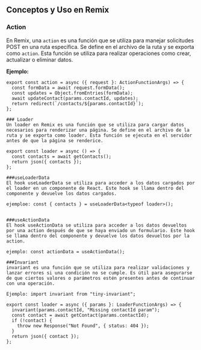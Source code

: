## Conceptos y Uso en Remix

### Action
En Remix, una `action` es una función que se utiliza para manejar solicitudes POST en una ruta específica. Se define en el archivo de la ruta y se exporta como `action`. Esta función se utiliza para realizar operaciones como crear, actualizar o eliminar datos.

**Ejemplo:**
```tsx
export const action = async ({ request }: ActionFunctionArgs) => {
  const formData = await request.formData();
  const updates = Object.fromEntries(formData);
  await updateContact(params.contactId, updates);
  return redirect(`/contacts/${params.contactId}`);
};

### Loader
Un loader en Remix es una función que se utiliza para cargar datos necesarios para renderizar una página. Se define en el archivo de la ruta y se exporta como loader. Esta función se ejecuta en el servidor antes de que la página se renderice.

export const loader = async () => {
  const contacts = await getContacts();
  return json({ contacts });
};

###useLoaderData
El hook useLoaderData se utiliza para acceder a los datos cargados por el loader en un componente de React. Este hook se llama dentro del componente y devuelve los datos cargados.

ejemploe: const { contacts } = useLoaderData<typeof loader>();


###useActionData
El hook useActionData se utiliza para acceder a los datos devueltos por una action después de que se haya enviado un formulario. Este hook se llama dentro del componente y devuelve los datos devueltos por la action.

ejemplo: const actionData = useActionData();

###Invariant
invariant es una función que se utiliza para realizar validaciones y lanzar errores si una condición no se cumple. Es útil para asegurarse de que ciertos valores o parámetros estén presentes antes de continuar con una operación.

Ejemplo: import invariant from "tiny-invariant";

export const loader = async ({ params }: LoaderFunctionArgs) => {
  invariant(params.contactId, "Missing contactId param");
  const contact = await getContact(params.contactId);
  if (!contact) {
    throw new Response("Not Found", { status: 404 });
  }
  return json({ contact });
};